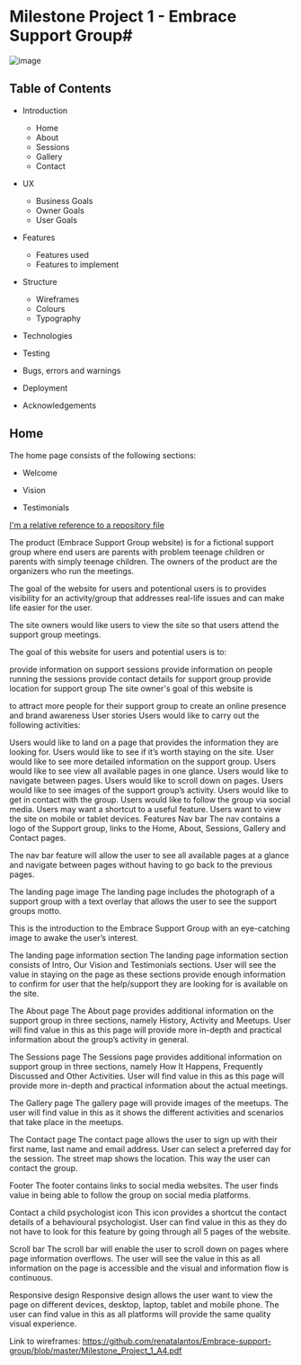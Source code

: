 # Milestone Project 1 - Embrace Support Group#
![image](https://user-images.githubusercontent.com/82510814/119694410-1a685c80-be45-11eb-9f54-7d8e9e37d6df.png)

## Table of Contents

* Introduction

  * Home
  * About
  * Sessions
  * Gallery
  * Contact

* UX
  * Business Goals
  * Owner Goals
  * User Goals

* Features
  * Features used
  * Features to implement
  
  

* Structure
  * Wireframes
  * Colours
  * Typography

* Technologies

* Testing

* Bugs, errors and warnings

* Deployment

* Acknowledgements

## Home

The home page consists of the following sections:

* Welcome

* Vision

* Testimonials

[I'm a relative reference to a repository file](../Embrace-support-group/documents/Home_page_main_image.jpg)








The product (Embrace Support Group website) is for a fictional support group where end users are parents with problem teenage children or parents with simply teenage children. The owners of the product are the organizers who run the meetings.

The goal of the website for users and potentional users is to provides visibility for an activity/group that addresses real-life issues and can make life easier for the user.

The site owners would like users to view the site so that users attend the support group meetings.

The goal of this website for users and potential users is to:

provide information on support sessions
provide information on people running the sessions
provide contact details for support group
provide location for support group
The site owner's goal of this website is

to attract more people for their support group
to create an online presence and brand awareness
User stories
Users would like to carry out the following activities:

Users would like to land on a page that provides the information they are looking for.
Users would like to see if it’s worth staying on the site.
User would like to see more detailed information on the support group.
Users would like to see view all available pages in one glance.
Users would like to navigate between pages.
Users would like to scroll down on pages.
Users would like to see images of the support group’s activity.
Users would like to get in contact with the group.
Users would like to follow the group via social media.
Users may want a shortcut to a useful feature.
Users want to view the site on mobile or tablet devices.
Features
Nav bar
The nav contains a logo of the Support group, links to the Home, About, Sessions, Gallery and Contact pages.

The nav bar feature will allow the user to see all available pages at a glance and navigate between pages without having to go back to the previous pages.

The landing page image
The landing page includes the photograph of a support group with a text overlay that allows the user to see the support groups motto.

This is the introduction to the Embrace Support Group with an eye-catching image to awake the user’s interest.

The landing page information section The landing page information section consists of Intro, Our Vision and Testimonials sections. User will see the value in staying on the page as these sections provide enough information to confirm for user that the help/support they are looking for is available on the site.

The About page The About page provides additional information on the support group in three sections, namely History, Activity and Meetups. User will find value in this as this page will provide more in-depth and practical information about the group’s activity in general.

The Sessions page The Sessions page provides additional information on support group in three sections, namely How It Happens, Frequently Discussed and Other Activities. User will find value in this as this page will provide more in-depth and practical information about the actual meetings.

The Gallery page The gallery page will provide images of the meetups. The user will find value in this as it shows the different activities and scenarios that take place in the meetups.

The Contact page The contact page allows the user to sign up with their first name, last name and email address. User can select a preferred day for the session. The street map shows the location. This way the user can contact the group.

Footer The footer contains links to social media websites. The user finds value in being able to follow the group on social media platforms.

Contact a child psychologist icon This icon provides a shortcut the contact details of a behavioural psychologist. User can find value in this as they do not have to look for this feature by going through all 5 pages of the website.

Scroll bar The scroll bar will enable the user to scroll down on pages where page information overflows. The user will see the value in this as all information on the page is accessible and the visual and information flow is continuous.

Responsive design Responsive design allows the user want to view the page on different devices, desktop, laptop, tablet and mobile phone. The user can find value in this as all platforms will provide the same quality visual experience.

Link to wireframes: https://github.com/renatalantos/Embrace-support-group/blob/master/Milestone_Project_1_A4.pdf